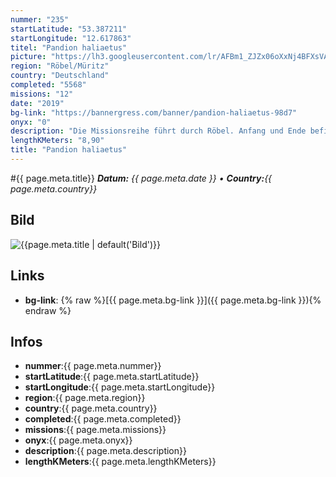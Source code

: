 ```yaml
---
nummer: "235"
startLatitude: "53.387211"
startLongitude: "12.617863"
titel: "Pandion haliaetus"
picture: "https://lh3.googleusercontent.com/lr/AFBm1_ZJZx06oXxNj4BFXsVAS8hvTWQEwuLOZNJR9cDFgXi4j6GJ0wDtB-kXVS_5Y-u11nhc-J05L9NbiXKxdqtj8Iv50O46oCqNQ1QFOufubbzYHPjS3lxx9KInPoxS1ouCbMmdWcrJVkcCsd5dTq2AECHcHrYy2XZN3pJGKxgleOHeRCiIYGZsPxnpKCrQjHB79BLm0EEvJgXKr-wZXW6V4uDowcKv3GMbF8nZD-3dIAJu83FQTACMhebNYEu8P1WKxC6g8jce86KJXJtEeJ2geJTaRlE67FAjiihVdRr5Ll-1TvPzwY9pYzR2t_yOPjmpCO0417-ccVoia7YAq4Hgo6s7qUSSzxJFjh6_Tk4j4SEUh7DgBSrrigWZcEz79zlC2z5YTDlZQwG5fKW5H3VNAWxtGY_ru5yS0VbHRogTN1foYx5LuHt7HgSN6VHhizn_vN6QmCK7U4hS4fdUFjfrTUvhRu1IitjrhBlZfVfvdUH8eYeO_H3CYAd6c3pPCydzsXNMC9OMUXaiYg30xBJitwlmv_ZvDXS1ZsCX4x3wPn9K740L2YWhG6qQTKoyqXbm7rA0ZmBOZlK5-1lin2GIHN0J6euYRxi5AkFuIdphNDbEj7oJXVqljGqc8VAqyGoRUQ2800f8chj48jU0eMwiP6HgK_uPbENTbBohk4HVJ4SroEBi0UGXO4yOAHOk6tjw0mS2qd5qPRKbFv6TQn_Vs5RSY9Mo5PBDso9wevtjrLjLVWf9ok79OLneYPXnOO38I1kkrBpuBpMMFI5FnwKxPYbVZnH-dridvlk_lMk4rjKB1K7kNEc354M1OtBOr9LHUE435YrCQnlNQY83p0AlIfUgQ85UZcE"
region: "Röbel/Müritz"
country: "Deutschland"
completed: "5568"
missions: "12"
date: "2019"
bg-link: "https://bannergress.com/banner/pandion-haliaetus-98d7"
onyx: "0"
description: "Die Missionsreihe führt durch Röbel. Anfang und Ende befinden sich am Müritzufer. Die ersten Portale werden zum Schluss der Reihe nochmals besucht."
lengthKMeters: "8,90"
title: "Pandion haliaetus"
---
```


#{{ page.meta.title}}
_**Datum:** {{ page.meta.date }} • **Country:**{{ page.meta.country}}_

## Bild
![{{page.meta.title | default('Bild')}}]({{page.meta.picture}})

## Links
- **bg-link**: {% raw %}[{{ page.meta.bg-link }}]({{ page.meta.bg-link }}){% endraw %}

## Infos
- **nummer**:{{ page.meta.nummer}}
- **startLatitude**:{{ page.meta.startLatitude}}
- **startLongitude**:{{ page.meta.startLongitude}}
- **region**:{{ page.meta.region}}
- **country**:{{ page.meta.country}}
- **completed**:{{ page.meta.completed}}
- **missions**:{{ page.meta.missions}}
- **onyx**:{{ page.meta.onyx}}
- **description**:{{ page.meta.description}}
- **lengthKMeters**:{{ page.meta.lengthKMeters}}

